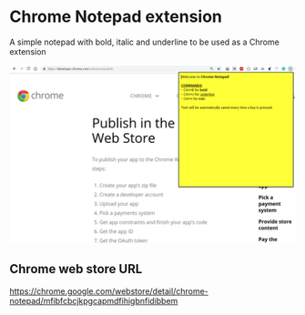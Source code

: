 # Chrome Notepad extension
A simple notepad with bold, italic and underline to be used as a Chrome extension

![Chrome Notepad preview](https://raw.githubusercontent.com/danielzotti/chrome-notepad/v1.3/others/chrome-notepad-preview_1280x800.png)

## Chrome web store URL
https://chrome.google.com/webstore/detail/chrome-notepad/mfibfcbcjkpgcapmdfihigbnfidibbem
